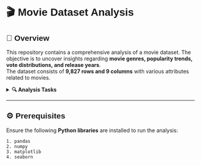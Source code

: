 # <h1 style="font-family:Arial, sans-serif;">🎬 Movie Dataset Analysis</h1>

## <h2 style="font-family:Arial, sans-serif;">📌 Overview</h2>
This repository contains a comprehensive analysis of a movie dataset. The objective is to uncover insights regarding **movie genres, popularity trends, vote distributions, and release years**.  
The dataset consists of **9,827 rows and 9 columns** with various attributes related to movies.

<details>
<summary><b>🔍 Analysis Tasks</b></summary>

### **📂 Dataset Cleaning and Preparation**
- Handling **missing values** and **duplicates**.
- Converting `Release_Date` to **year format**.
- Removing unnecessary columns: **`Overview`, `Original_Language`, `Poster_Url`**.
- Categorizing **`Vote_Average`** for better analysis.

### **📊 Exploratory Data Analysis (EDA)**
- Identifying **trends in genres**.
- Analyzing the **distribution of movie votes**.
- Determining the **most and least popular movies**.
- Finding the **year with the highest number of released movies**.

### **📈 Data Visualization**
- **Genre distribution** using count plots.
- **Vote average distribution**.
- **Histogram of release years**.

</details>

---

## <h2 style="font-family:Arial, sans-serif;">⚙️ Prerequisites</h2>
Ensure the following **Python libraries** are installed to run the analysis:

```plaintext
1. pandas
2. numpy
3. matplotlib
4. seaborn


